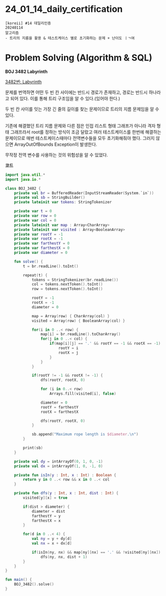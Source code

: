 # 24_01_14_daily_certification

```
[koreii] #14 데일리인증
20240114
알고리즘
- 트리의 지름을 활용 & 테스트케이스 별로 초기화하는 문제 + 난이도 ㅣㄱ여
```

# Problem Solving (Algorithm & SQL)

**BOJ 3482 Labyrinth**

[3482번: Labyrinth](https://www.acmicpc.net/problem/3482)

문제를 번역하면 어떤 두 빈 칸 사이에는 반드시 경로가 존재하고, 경로는 반드시 하나라고 되어 있다. 이를 통해 트리 구조임을 알 수 있다.(있어야 한다.)

두 빈 칸 사이를 잇는 가장 긴 줄의 길이를 찾는 문제이므로 트리의 지름 문제임을 알 수 있다.

기존에 해결했던 트리 지름 문제와 다른 점은 인접 리스트 형태 그래프가 아니라 격자 형태 그래프라서 root를 정하는 방식이 조금 달랐고 여러 테스트케이스를 한번에 해결하는 문제이므로 매번 테스트케이스때마다 전역변수들을 모두 초기화해줘야 했다. 그러지 않으면 ArrayOutOfBounds Exception이 발생한다. 

무작정 전역 변수를 사용하는 것의 위험성을 알 수 있었다. 

**코드**

```kotlin
import java.util.*
import java.io.*

class BOJ_3482 {
    private val br = BufferedReader(InputStreamReader(System.`in`))
    private val sb = StringBuilder()
    private lateinit var tokens: StringTokenizer

    private var t = 0
    private var row = 0
    private var col = 0
    private lateinit var map : Array<CharArray>
    private lateinit var visited : Array<BooleanArray>
    private var rootY = -1
    private var rootX = -1
    private var farthestY = 0
    private var farthestX = 0
    private var diameter = 0

    fun solve() {
        t = br.readLine().toInt()

        repeat(t) {
            tokens = StringTokenizer(br.readLine())
            col = tokens.nextToken().toInt()
            row = tokens.nextToken().toInt()

            rootY = -1
            rootX = -1
            diameter = 0

            map = Array(row) { CharArray(col) }
            visited = Array(row) { BooleanArray(col) }

            for(i in 0 ..< row) {
                map[i] = br.readLine().toCharArray()
                for(j in 0 ..< col) {
                    if(map[i][j] == '.' && rootY == -1 && rootX == -1) {
                        rootY = i
                        rootX = j
                    }
                }
            }

            if(rootY != -1 && rootX != -1) {
                dfs(rootY, rootX, 0)

                for (i in 0..< row)
                    Arrays.fill(visited[i], false)

                diameter = 0
                rootY = farthestY
                rootX = farthestX

                dfs(rootY, rootX, 0)
            }

            sb.append("Maximum rope length is $diameter.\n")
        }

        print(sb)
    }

    private val dy = intArrayOf(0, 1, 0, -1)
    private val dx = intArrayOf(1, 0, -1, 0)

    private fun isIn(y : Int, x : Int) : Boolean {
        return y in 0 ..< row && x in 0 ..< col
    }

    private fun dfs(y : Int, x : Int, dist : Int) {
        visited[y][x] = true

        if(dist > diameter) {
            diameter = dist
            farthestY = y
            farthestX = x
        }

        for(d in 0 ..< 4) {
            val ny = y + dy[d]
            val nx = x + dx[d]

            if(isIn(ny, nx) && map[ny][nx] == '.' && !visited[ny][nx])
                dfs(ny, nx, dist + 1)
        }
    }
}

fun main() {
    BOJ_3482().solve()
}
```